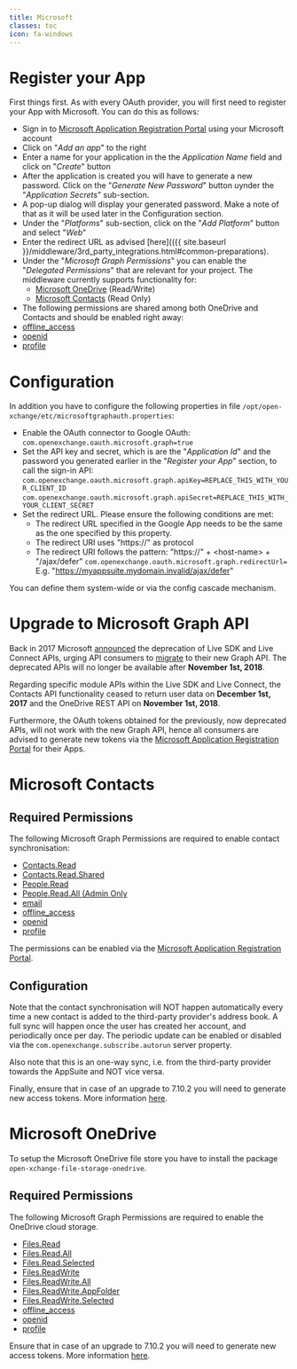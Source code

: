 ```yaml
---
title: Microsoft
classes: toc
icon: fa-windows
---
```


# Register your App

First things first. As with every OAuth provider, you will first need to register your App with Microsoft. You can do this as follows:

* Sign in to [Microsoft Application Registration Portal](https://apps.dev.microsoft.com) using your Microsoft account
* Click on "*Add an app*" to the right
* Enter a name for your application in the the *Application Name* field and click on "*Create*" button
* After the application is created you will have to generate a new password. Click on the "*Generate New Password*" button uynder the "*Application Secrets*" sub-section.
* A pop-up dialog will display your generated password. Make a note of that as it will be used later in the Configuration section.
* Under the "*Platforms*" sub-section, click on the "*Add Platform*" button and select "*Web*"
* Enter the redirect URL as advised [here](({{ site.baseurl }}/middleware/3rd_party_integrations.html#common-preparations).
* Under the "*Microsoft Graph Permissions*" you can enable the "*Delegated Permissions*" that are relevant for your project. The middleware currently supports functionality for:
   * [Microsoft OneDrive](#microsoft-onedrive) (Read/Write)
   * [Microsoft Contacts](#microsoft-contacts) (Read Only)
* The following permissions are shared among both OneDrive and Contacts and should be enabled right away:
 * [offline_access](https://docs.microsoft.com/en-us/graph/permissions-reference#openid-permissions)
 * [openid](https://docs.microsoft.com/en-us/graph/permissions-reference#openid-permissions)
 * [profile](https://docs.microsoft.com/en-us/graph/permissions-reference#openid-permissions)

# Configuration

In addition you have to configure the following properties in file `/opt/open-xchange/etc/microsoftgraphauth.properties`:

* Enable the OAuth connector to Google OAuth:
  `com.openexchange.oauth.microsoft.graph=true`
* Set the API key and secret, which is are the "*Application Id*" and the password you generated earlier in the "*Register your App*" section, to call the sign-in API:
   `com.openexchange.oauth.microsoft.graph.apiKey=REPLACE_THIS_WITH_YOUR_CLIENT_ID`
   `com.openexchange.oauth.microsoft.graph.apiSecret=REPLACE_THIS_WITH_YOUR_CLIENT_SECRET`
* Set the redirect URL. Please ensure the following conditions are met:
   * The redirect URL specified in the Google App needs to be the same as the one specified by this property.
   * The redirect URI uses "https://" as protocol
   * The redirect URI follows the pattern: "https://" + \<host-name\> + "/ajax/defer"
     `com.openexchange.oauth.microsoft.graph.redirectUrl=`
      E.g. "https://myappsuite.mydomain.invalid/ajax/defer" 

You can define them system-wide or via the config cascade mechanism.

# Upgrade to Microsoft Graph API

Back in 2017 Microsoft [announced](https://developer.microsoft.com/en-us/office/blogs/outlook-rest-api-v1-0-office-365-discovery-and-live-connect-api-deprecation/) the deprecation of Live SDK and Live Connect APIs, urging API consumers to [migrate](https://docs.microsoft.com/en-us/onedrive/developer/rest-api/concepts/migrating-from-live-sdk) to their new Graph API. The deprecated APIs will no longer be available after **November 1st, 2018**.

Regarding specific module APIs within the Live SDK and Live Connect, the Contacts API functionality ceased to return user data on **December 1st, 2017** and the OneDrive REST API on **November 1st, 2018**.

Furthermore, the OAuth tokens obtained for the previously, now deprecated APIs, will not work with the new Graph API, hence all consumers are advised to generate new tokens via the [Microsoft Application Registration Portal](https://apps.dev.microsoft.com) for their Apps.

# Microsoft Contacts

## Required Permissions

The following Microsoft Graph Permissions are required to enable contact synchronisation:

 * [Contacts.Read](https://docs.microsoft.com/en-us/graph/permissions-reference#contacts-permissions)
 * [Contacts.Read.Shared](https://docs.microsoft.com/en-us/graph/permissions-reference#contacts-permissions)
 * [People.Read](https://docs.microsoft.com/en-us/graph/permissions-reference#people-permissions)
 * [People.Read.All (Admin Only](https://docs.microsoft.com/en-us/graph/permissions-reference#people-permissions)
 * [email](https://docs.microsoft.com/en-us/graph/permissions-reference#openid-permissions)
 * [offline_access](https://docs.microsoft.com/en-us/graph/permissions-reference#openid-permissions)
 * [openid](https://docs.microsoft.com/en-us/graph/permissions-reference#openid-permissions)
 * [profile](https://docs.microsoft.com/en-us/graph/permissions-reference#openid-permissions)

The permissions can be enabled via the [Microsoft Application Registration Portal](https://apps.dev.microsoft.com).

## Configuration

Note that the contact synchronisation will NOT happen automatically every time a new contact is added to the third-party provider's address book. A full sync will happen once the user has created her account, and periodically once per day. The periodic update can be enabled or disabled via the `com.openexchange.subscribe.autorun` server property.

Also note that this is an one-way sync, i.e. from the third-party provider towards the AppSuite and NOT vice versa.

Finally, ensure that in case of an upgrade to 7.10.2 you will need to generate new access tokens. More information [here](#upgrade-to-microsoft-graph-api).

# Microsoft OneDrive

To setup the Microsoft OneDrive file store you have to install the package `open-xchange-file-storage-onedrive`.

## Required Permissions

The following Microsoft Graph Permissions are required to enable the OneDrive cloud storage.

 * [Files.Read](https://docs.microsoft.com/en-us/graph/permissions-reference#delegated-permissions-9)
 * [Files.Read.All](https://docs.microsoft.com/en-us/graph/permissions-reference#delegated-permissions-9)
 * [Files.Read.Selected](https://docs.microsoft.com/en-us/graph/permissions-reference#delegated-permissions-9)
 * [Files.ReadWrite](https://docs.microsoft.com/en-us/graph/permissions-reference#delegated-permissions-9)
 * [Files.ReadWrite.All](https://docs.microsoft.com/en-us/graph/permissions-reference#delegated-permissions-9)
 * [Files.ReadWrite.AppFolder](https://docs.microsoft.com/en-us/graph/permissions-reference#delegated-permissions-9)
 * [Files.ReadWrite.Selected](https://docs.microsoft.com/en-us/graph/permissions-reference#delegated-permissions-9)
 * [offline_access](https://docs.microsoft.com/en-us/graph/permissions-reference#openid-permissions)
 * [openid](https://docs.microsoft.com/en-us/graph/permissions-reference#openid-permissions)
 * [profile](https://docs.microsoft.com/en-us/graph/permissions-reference#openid-permissions)
 
 Ensure that in case of an upgrade to 7.10.2 you will need to generate new access tokens. More information [here](#upgrade-to-microsoft-graph-api).